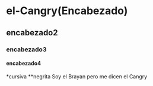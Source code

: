 # el-Cangry(Encabezado)
## encabezado2
### encabezado3
#### encabezado4
<cita-comentario>
*cursiva  
**negrita  
Soy el Brayan pero me dicen el Cangry
